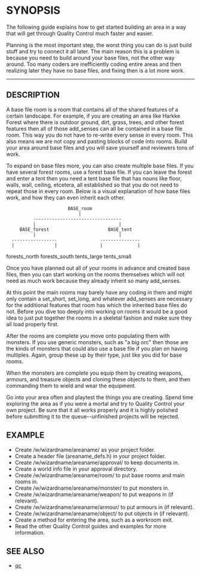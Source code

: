 # SYNOPSIS

The following guide explains how to get started building an area in a way
that will get through Quality Control much faster and easier.

Planning is the most important step, the worst thing you can do is just build
stuff and try to connect it all later. The main reason this is a problem is
because you need to build around your base files, not the other way around.
Too many coders are inefficiently coding entire areas and then realizing
later they have no base files, and fixing then is a lot more work.

---

## DESCRIPTION

A base file room is a room that contains all of the shared features of a
certain landscape. For example, if you are creating an area like Harkke
Forest where there is outdoor ground, dirt, grass, trees, and other forest
features then all of those add_senses can all be contained in a base file
room. This way you do not have to re-write every sense in every room. This
also means we are not copy and pasting blocks of code into rooms. Build your
area around base files and you will save yourself and reviewers tons of work.

To expand on base files more, you can also create multiple base files. If you
have several forest rooms, use a forest base file. If you can leave the
forest and enter a tent then you need a tent base file that has nouns like
floor, walls, wall, ceiling, etcetera, all established so that you do not
need to repeat those in every room. Below is a visual explanation of how base
files work, and how they can even inherit each other.

                           BASE_room
                               |
              ---------------------------------
              |                               |
         BASE_forest                      BASE_tent
              |                               |
      -----------------                ---------------
      |               |                |             |
forests_north   forests_south     tents_large   tents_small

Once you have planned out all of your rooms in advance and created base
files, then you can start working on the rooms themselves which will not need
as much work because they already inherit so many add_senses.

At this point the main rooms may barely have any coding in them and might
only contain a set_short, set_long, and whatever add_senses are necessary for
the additional features that room has which the inherited base files do not.
Before you dive too deeply into working on rooms it would be a good idea to
just put together the rooms in a skeletal fashion and make sure they all load
properly first.

After the rooms are complete you move onto populating them with monsters. If
you use generic monsters, such as "a big orc" then those are the kinds of
monsters that could also use a base file if you plan on having multiples.
Again, group these up by their type, just like you did for base rooms.

When the monsters are complete you equip them by creating weapons, armours,
and treasure objects and cloning these objects to them, and then commanding
them to wield and wear the equipment.

Go into your area often and playtest the things you are creating. Spend time
exploring the area as if you were a mortal and try to Quality Control your
own project. Be sure that it all works properly and it is highly polished
before submitting it to the queue--unfinished projects will be rejected.

## EXAMPLE

- Create /w/wizardname/areaname/ as your project folder.
- Create a header file (areaname_defs.h) in your project folder.
- Create /w/wizardname/areaname/approval/ to keep documents in.
- Create a world info file in your approval directory.
- Create /w/wizardname/areaname/room/ to put base rooms and main rooms in.
- Create /w/wizardname/areaname/monster/ to put monsters in.
- Create /w/wizardname/areaname/weapon/ to put weapons in (if relevant).
- Create /w/wizardname/areaname/armour/ to put armours in (if relevant).
- Create /w/wizardname/areaname/object/ to put objects in (if relevant).
- Create a method for entering the area, such as a workroom exit.
- Read the other Quality Control guides and examples for more information.

## SEE ALSO

- [qc](./qc/README.md)
